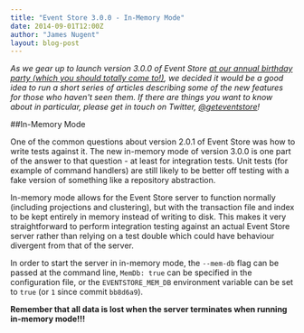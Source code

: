 ```yaml
---
title: "Event Store 3.0.0 - In-Memory Mode"
date: 2014-09-01T12:00Z
author: "James Nugent"
layout: blog-post
---
```


*As we gear up to launch version 3.0.0 of Event Store [at our annual birthday party (which you should totally come to!)](/two-years-on), we decided it would be a good idea to run a short series of articles describing some of the new features for those who haven't seen them. If there are things you want to know about in particular, please get in touch on Twitter, [@geteventstore](https://twitter.com/geteventstore)!*

##In-Memory Mode

One of the common questions about version 2.0.1 of Event Store was how to write tests against it. The new in-memory mode of version 3.0.0 is one part of the answer to that question - at least for integration tests. Unit tests (for example of command handlers) are still likely to be better off testing with a fake version of something like a repository abstraction.

In-memory mode allows for the Event Store server to function normally (including projections and clustering), but with the transaction file and index to be kept entirely in memory instead of writing to disk. This makes it very straightforward to perform integration testing against an actual Event Store server rather than relying on a test double which could have behaviour divergent from that of the server.

In order to start the server in in-memory mode, the `--mem-db` flag can be passed at the command line, `MemDb: true` can be specified in the configuration file, or the `EVENTSTORE_MEM_DB` environment variable can be set to `true` (or `1` since commit `bb8d6a9`).

**Remember that all data is lost when the server terminates when running in-memory mode!!!**
